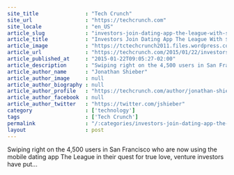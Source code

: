 ```yaml
---
site_title               : "Tech Crunch"
site_url                 : "https://techcrunch.com"
site_locale              : "en_US"
article_slug             : "investors-join-dating-app-the-league-with-s2-1-million-seed-round"
article_title            : "Investors Join Dating App The League With $2.1 Million Seed Round"
article_image            : "https://tctechcrunch2011.files.wordpress.com/2015/01/2503747029_b98e524351_o.jpg?w=764&h=400&crop=1"
article_url              : "https://techcrunch.com/2015/01/22/investors-join-dating-app-the-league-with-2-1-million-seed-round/"
article_published_at     : "2015-01-22T09:05:27-02:00"
article_description      : "Swiping right on the 4,500 users in San Francisco who are now using the mobile dating app The League in their quest for true love, venture investors have put..."
article_author_name      : "Jonathan Shieber"
article_author_image     : null
article_author_biography : null
article_author_profile   : "https://techcrunch.com/author/jonathan-shieber/"
article_author_facebook  : null
article_author_twitter   : "https://twitter.com/jshieber"
category                 : ['technology']
tags                     : ['Tech Crunch']
permalink                : "/:categories/investors-join-dating-app-the-league-with-s2-1-million-seed-round/"
layout                   : post
---
```


Swiping right on the 4,500 users in San Francisco who are now using the mobile dating app The League in their quest for true love, venture investors have put...
